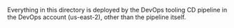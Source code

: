 Everything in this directory is deployed by the DevOps tooling CD pipeline in the DevOps account (us-east-2), other than the pipeline itself.
